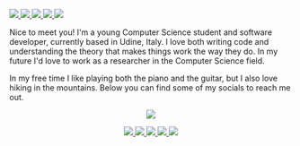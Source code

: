 <p>
  <!-- GitHub -->
  <a href="https://github.com/davidedellagiustina">
    <img src="https://img.shields.io/badge/-GitHub-%23181717?logo=github&logoColor=white">
  </a>
  <!-- LinkedIn -->
  <a href="https://www.linkedin.com/in/ddellagiustina">
    <img src="https://img.shields.io/badge/-LinkedIn-%230077b5?logo=linkedin&logoColor=white">
  </a>
  <!-- ResearchGate -->
  <a href="https://www.researchgate.net/profile/Davide_Della_Giustina2">
    <img src="https://img.shields.io/badge/-ResearchGate-%2300ccbb?logo=researchgate&logoColor=white">
  </a>
  <!-- HackerRank -->
  <a href="https://www.hackerrank.com/ddellagiustina">
    <img src="https://img.shields.io/badge/-HackerRank-%232ec866?logo=hackerrank&logoColor=white">
  </a>
  <!-- StackOverflow -->
  <a href="https://stackoverflow.com/users/8851982/davide-della-giustina">
    <img src="https://img.shields.io/badge/-StackOverflow-%23fe7a16?logo=stack-overflow&logoColor=white">
  </a>
</p>

Nice to meet you! I'm a young Computer Science student and software developer, currently based in Udine, Italy. I love both writing code and understanding the theory that makes things work the way they do. In my future I'd love to work as a researcher in the Computer Science field.

In my free time I like playing both the piano and the guitar, but I also love hiking in the mountains. Below you can find some of my socials to reach me out.

<!-- Info -->
<p align="center">
  <!-- GitHub stats -->
  <a href="https://github.com/davidedellagiustina">
    <img src="https://github-readme-stats.vercel.app/api?username=davidedellagiustina&count_private=true&hide=contribs&show_icons=true&hide_title=true&line_height=26&cache_seconds=1800">
</p>

<!-- Links -->
<p align="center">
  <!-- GitHub -->
  <a href="https://github.com/davidedellagiustina">
    <img src="https://img.shields.io/badge/-GitHub-%23181717?logo=github&logoColor=white">
  </a>
  <!-- LinkedIn -->
  <a href="https://www.linkedin.com/in/ddellagiustina">
    <img src="https://img.shields.io/badge/-LinkedIn-%230077b5?logo=linkedin&logoColor=white">
  </a>
  <!-- ResearchGate -->
  <a href="https://www.researchgate.net/profile/Davide_Della_Giustina2">
    <img src="https://img.shields.io/badge/-ResearchGate-%2300ccbb?logo=researchgate&logoColor=white">
  </a>
  <!-- HackerRank -->
  <a href="https://www.hackerrank.com/ddellagiustina">
    <img src="https://img.shields.io/badge/-HackerRank-%232ec866?logo=hackerrank&logoColor=white">
  </a>
  <!-- StackOverflow -->
  <a href="https://stackoverflow.com/users/8851982/davide-della-giustina">
    <img src="https://img.shields.io/badge/-StackOverflow-%23fe7a16?logo=stack-overflow&logoColor=white">
  </a>
</p>
